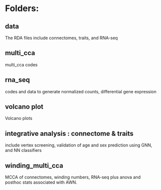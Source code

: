 # Folders:

## data
The RDA files include connectomes, traits, and RNA-seq

## multi_cca
multi_cca codes

## rna_seq
codes and data to generate normalized counts, differential gene expression

## volcano plot
Volcano plots


## integrative analysis : connectome & traits
include vertex screening, validation of age and sex prediction using GNN, and NN classifiers


## winding_multi_cca
MCCA of connectomes, winding numbers, RNA-seq plus anova and posthoc stats associated with AWN.
